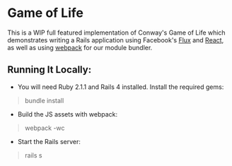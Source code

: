 # Game of Life

This is a WIP full featured implementation of Conway's Game of Life which
demonstrates writing a Rails application using Facebook's [Flux][1] and
[React][2], as well as using [webpack][3] for our module bundler.

[1]: http://facebook.github.io/react/blog/2014/05/06/flux.html
[2]: http://facebook.github.io/react/index.html
[3]: http://webpack.github.io/

## Running It Locally:
 - You will need Ruby 2.1.1 and Rails 4 installed. Install the required gems:
 > bundle install
 - Build the JS assets with webpack:
 > webpack -wc
 - Start the Rails server:
 > rails s
